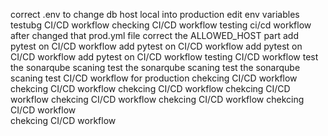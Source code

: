 correct .env to change db host local into production
edit env variables 
testubg CI/CD  workflow 
checking CI/CD workflow
testing ci/cd workflow after changed that prod.yml file
correct the ALLOWED_HOST part
add pytest on CI/CD workflow
add pytest on CI/CD workflow
add pytest on CI/CD workflow
add pytest on CI/CD workflow
testing CI/CD workflow 
test the sonarqube scaning
test the sonarqube scaning
test the sonarqube scaning
test CI/CD workflow for production
chekcing CI/CD workflow 
chekcing CI/CD workflow 
chekcing CI/CD workflow 
chekcing CI/CD workflow 
chekcing CI/CD workflow 
chekcing CI/CD workflow 
chekcing CI/CD workflow  
chekcing CI/CD workflow  